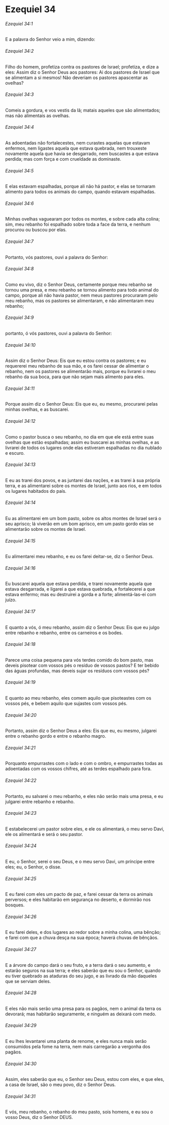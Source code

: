 # Ezequiel 34

###### Ezequiel 34:1

E a palavra do Senhor veio a mim, dizendo:

###### Ezequiel 34:2

Filho do homem, profetiza contra os pastores de Israel; profetiza, e dize a eles: Assim diz o Senhor Deus aos pastores: Ai dos pastores de Israel que se alimentam a si mesmos! Não deveriam os pastores apascentar as ovelhas?

###### Ezequiel 34:3

Comeis a gordura, e vos vestis da lã; matais aqueles que são alimentados; mas não alimentais as ovelhas.

###### Ezequiel 34:4

As adoentadas não fortalecestes, nem curastes aquelas que estavam enfermos, nem ligastes aquela que estava quebrada, nem trouxeste novamente aquela que havia se desgarrado, nem buscastes a que estava perdida; mas com força e com crueldade as dominaste.

###### Ezequiel 34:5

E elas estavam espalhadas, porque ali não há pastor, e elas se tornaram alimento para todos os animais do campo, quando estavam espalhadas.

###### Ezequiel 34:6

Minhas ovelhas vaguearam por todos os montes, e sobre cada alta colina; sim, meu rebanho foi espalhado sobre toda a face da terra, e nenhum procurou ou buscou por elas.

###### Ezequiel 34:7

Portanto, vós pastores, ouvi a palavra do Senhor:

###### Ezequiel 34:8

Como eu vivo, diz o Senhor Deus, certamente porque meu rebanho se tornou uma presa, e meu rebanho se tornou alimento para todo animal do campo, porque ali não havia pastor, nem meus pastores procuraram pelo meu rebanho, mas os pastores se alimentaram, e não alimentaram meu rebanho;

###### Ezequiel 34:9

portanto, ó vós pastores, ouvi a palavra do Senhor:

###### Ezequiel 34:10

Assim diz o Senhor Deus: Eis que eu estou contra os pastores; e eu requererei meu rebanho de sua mão, e os farei cessar de alimentar o rebanho, nem os pastores se alimentarão mais, porque eu livrarei o meu rebanho da sua boca, para que não sejam mais alimento para eles.

###### Ezequiel 34:11

Porque assim diz o Senhor Deus: Eis que eu, eu mesmo, procurarei pelas minhas ovelhas, e as buscarei.

###### Ezequiel 34:12

Como o pastor busca o seu rebanho, no dia em que ele está entre suas ovelhas que estão espalhadas; assim eu buscarei as minhas ovelhas, e as livrarei de todos os lugares onde elas estiveram espalhadas no dia nublado e escuro.

###### Ezequiel 34:13

E eu as trarei dos povos, e as juntarei das nações, e as trarei à sua própria terra, e as alimentarei sobre os montes de Israel, junto aos rios, e em todos os lugares habitados do país.

###### Ezequiel 34:14

Eu as alimentarei em um bom pasto, sobre os altos montes de Israel será o seu aprisco; lá viverão em um bom aprisco, em um pasto gordo elas se alimentarão sobre os montes de Israel.

###### Ezequiel 34:15

Eu alimentarei meu rebanho, e eu os farei deitar-se, diz o Senhor Deus.

###### Ezequiel 34:16

Eu buscarei aquela que estava perdida, e trarei novamente aquela que estava desgarrada, e ligarei a que estava quebrada, e fortalecerei a que estava enfermo; mas eu destruirei a gorda e a forte; alimentá-las-ei com juízo.

###### Ezequiel 34:17

E quanto a vós, ó meu rebanho, assim diz o Senhor Deus: Eis que eu julgo entre rebanho e rebanho, entre os carneiros e os bodes.

###### Ezequiel 34:18

Parece uma coisa pequena para vós terdes comido do bom pasto, mas deveis pisotear com vossos pés o resíduo de vossos pastos? E ter bebido das águas profundas, mas deveis sujar os resíduos com vossos pés?

###### Ezequiel 34:19

E quanto ao meu rebanho, eles comem aquilo que pisoteastes com os vossos pés, e bebem aquilo que sujastes com vossos pés.

###### Ezequiel 34:20

Portanto, assim diz o Senhor Deus a eles: Eis que eu, eu mesmo, julgarei entre o rebanho gordo e entre o rebanho magro.

###### Ezequiel 34:21

Porquanto empurrastes com o lado e com o ombro, e empurrastes todas as adoentadas com os vossos chifres, até as terdes espalhado para fora.

###### Ezequiel 34:22

Portanto, eu salvarei o meu rebanho, e eles não serão mais uma presa, e eu julgarei entre rebanho e rebanho.

###### Ezequiel 34:23

E estabelecerei um pastor sobre eles, e ele os alimentará, o meu servo Davi, ele os alimentará e será o seu pastor.

###### Ezequiel 34:24

E eu, o Senhor, serei o seu Deus, e o meu servo Davi, um príncipe entre eles; eu, o Senhor, o disse.

###### Ezequiel 34:25

E eu farei com eles um pacto de paz, e farei cessar da terra os animais perversos; e eles habitarão em segurança no deserto, e dormirão nos bosques.

###### Ezequiel 34:26

E eu farei deles, e dos lugares ao redor sobre a minha colina, uma bênção; e farei com que a chuva desça na sua época; haverá chuvas de bênçãos.

###### Ezequiel 34:27

E a árvore do campo dará o seu fruto, e a terra dará o seu aumento, e estarão seguros na sua terra; e eles saberão que eu sou o Senhor, quando eu tiver quebrado as ataduras do seu jugo, e as livrado da mão daqueles que se serviam deles.

###### Ezequiel 34:28

E eles não mais serão uma presa para os pagãos, nem o animal da terra os devorará; mas habitarão seguramente, e ninguém as deixará com medo.

###### Ezequiel 34:29

E eu lhes levantarei uma planta de renome, e eles nunca mais serão consumidos pela fome na terra, nem mais carregarão a vergonha dos pagãos.

###### Ezequiel 34:30

Assim, eles saberão que eu, o Senhor seu Deus, estou com eles, e que eles, a casa de Israel, são o meu povo, diz o Senhor Deus.

###### Ezequiel 34:31

E vós, meu rebanho, o rebanho do meu pasto, sois homens, e eu sou o vosso Deus, diz o Senhor DEUS.

